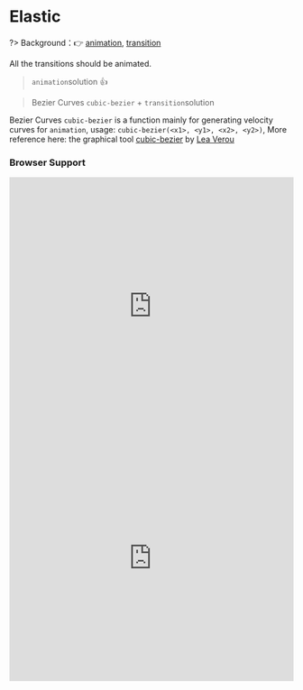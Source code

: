 
# Elastic

?> Background：:point_right: [animation](https://developer.mozilla.org/zh-CN/docs/Web/CSS/animation), [transition](https://developer.mozilla.org/zh-CN/docs/Web/CSS/transition)

All the transitions should be animated.

> `animation`solution :thumbsup:

<vuep template="#elastic-animation"></vuep>

<script v-pre type="text/x-template" id="elastic-animation">
<style>
  main {
    width: 100%; height: 229px;
    display: flex;
  }
  label {
    margin: auto;
  }
  input {
    display: block;
    width: 229px;
    padding: .8em;
    outline: none;
    border: 1px solid #e3e3e3;
    border-radius: 2px;
  }
  input:focus,
  input:hover {
    border-color: #b4a078;
  }
  input:not(:placeholder-shown) {
    border-color: #be4141;
    box-shadow: 0 0 0 2px rgba(255, 100, 97, 0.2);
  }
  input:not(:placeholder-shown) + .poptip {
    color: #be4141;
  }
  input:valid {
    border-color: #b4a078;
    box-shadow: 0 0 0 2px rgba(180, 160, 120, 0.2);
  }
  input:valid + .poptip {
    color: unset;
  }
  input:not(:focus) + .poptip {
    transform: scale(0);
    animation: elastic-dec .25s;
  }
  
  input:focus + .poptip {
    transform: scale(1);
    animation: elastic-grow .45s;
  }
  .poptip {
    display: inline-block;
    width: 236px;
    font-size: 13px;
    padding: .6em;
    background: #fafafa;
    position: relative;
    margin-left: -3px;
    margin-top: 3px;
    border-radius: 3px;
    filter: drop-shadow(0 0 1px rgba(0, 0, 0, .23456));
    transform-origin: 15px -6px;
  }
  .poptip::before {
    content: "";
    position: absolute;
    top: -6px; left: 10px;
    border: 9px solid transparent;
    border-bottom-color: #fafafa;
    border-top-width: 0;
  }
  @keyframes elastic-grow {
    from {
        transform: scale(0);
    }
    70% {
        transform: scale(1.1);
        animation-timing-function: cubic-bezier(.1, .25, .1, .25);
    }
  }
  @keyframes elastic-dec {
    from {
        transform: scale(1);
    }
    to {
        transform: scale(0);
        animation-timing-function: cubic-bezier(.25, .1, .25, .1);
    }
  }
</style>
<template>
  <main class="main">
    <label>
      <input
        required
        type="text"
        id="username"
        autocomplete="off"
        placeholder="请输入内容"
        pattern="^\w+$"/>
      <span class="poptip">Only letters, numbers, and underscore combinations are supported!</span>
    </label>
  </main>
</template>
<script>  
</script>
</script>

> Bezier Curves `cubic-bezier` + `transition`solution

<vuep template="#elastic-transtion"></vuep>

<script v-pre type="text/x-template" id="elastic-transtion">
<style>
  main {
    width: 100%; height: 229px;
    display: flex;
  }
  label {
    margin: auto;
  }
  input {
    display: block;
    width: 229px;
    padding: .8em;
    outline: none;
    border: 1px solid #e3e3e3;
    border-radius: 3px;
  }
  input:focus,
  input:hover {
    border-color: #b4a078;
  }
  input:not(:placeholder-shown) {
    border-color: #be4141;
    box-shadow: 0 0 0 2px rgba(255, 100, 97, 0.2);
  }
  input:not(:placeholder-shown) + .poptip {
    color: #be4141;
  }
  input:valid {
    border-color: #b4a078;
    box-shadow: 0 0 0 2px rgba(180, 160, 120, 0.2);
  }
  input:valid + .poptip {
    color: unset;
  }
  input:not(:focus) + .poptip {
    transform: scale(0);
    transition: transform .25s cubic-bezier(.25, .1, .25, .1);
  }
  input:focus + .poptip {
    transform: scale(1);
    transition: transform .4s cubic-bezier(.29, .15, .5, 1.46);
  }
  .poptip {
    display: inline-block;
    width: 236px;
    font-size: 13px;
    padding: .6em;
    background: #fafafa;
    position: relative;
    margin-left: -3px;
    margin-top: 3px;
    border-radius: 2px;
    filter: drop-shadow(0 0 1px rgba(0, 0, 0, .23456));
    transform-origin: 15px -6px;
  }
  .poptip::before {
    content: "";
    position: absolute;
    top: -6px; left: 10px;
    border: 9px solid transparent;
    border-bottom-color: #fafafa;
    border-top-width: 0;
  }
</style>
<template>
  <main class="main">
    <label>
      <input
        required
        type="text"
        id="username"
        autocomplete="off"
        placeholder="请输入内容"
        pattern="^\w+$"/>
      <span class="poptip">Only letters, numbers, and underscore combinations are supported！</span>
    </label>
  </main>
</template>
<script>  
</script>
</script>

Bezier Curves `cubic-bezier` is a function mainly for generating velocity curves for `animation`, usage: `cubic-bezier(<x1>, <y1>, <x2>, <y2>)`, More reference here: the graphical tool [cubic-bezier](http://cubic-bezier.com/#) by [Lea Verou](http://lea.verou.me/about/)

### Browser Support

<iframe
  width="100%"
  height="458px"
  frameborder="0"
  src="https://caniuse.bitsofco.de/embed/index.html?feat=transforms2d&amp;periods=future_1,current,past_1,past_2,past_3&amp;accessible-colours=false">
</iframe>

<iframe
  width="100%"
  height="436px"
  frameborder="0"
  src="https://caniuse.bitsofco.de/embed/index.html?feat=css-animation&amp;periods=future_1,current,past_1,past_2,past_3&amp;accessible-colours=false">
</iframe>

